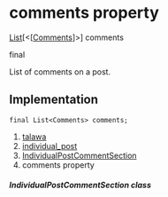 
<div>

# comments property

</div>


[List](https://api.flutter.dev/flutter/dart-core/List-class.html)[\<[[Comments](../../models_post_post_model/Comments-class.html)]\>]
comments


final




List of comments on a post.



## Implementation

``` language-dart
final List<Comments> comments;
```







1.  [talawa](../../index.html)
2.  [individual_post](../../views_after_auth_screens_feed_individual_post/)
3.  [IndividualPostCommentSection](../../views_after_auth_screens_feed_individual_post/IndividualPostCommentSection-class.html)
4.  comments property

##### IndividualPostCommentSection class







